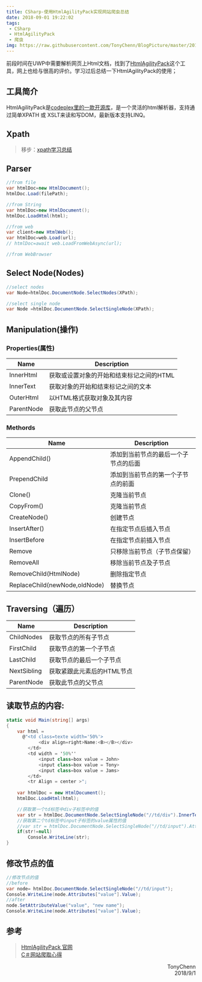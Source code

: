 ```yaml
---
title: CSharp-使用HtmlAgilityPack实现网站爬虫总结
date: 2018-09-01 19:22:02
tags: 
 - CSharp 
 - HtmlAgilityPack
 - 爬虫
img: https://raw.githubusercontent.com/TonyChenn/BlogPicture/master/2018/09.01/hap.jpg
---
```


前段时间在UWP中需要解析网页上Html文档，找到了[HtmlAgilityPack](https://html-agility-pack.net/)这个工具，网上也给与很高的评价。学习过后总结一下HtmlAgilityPack的使用；

## 工具简介
HtmlAgilityPack是[codeplex里的一款开源库](https://htmlagilitypack.codeplex.com)，是一个灵活的html解析器，支持通过简单XPATH 或 XSLT来读和写DOM，最新版本支持LINQ。

## Xpath
> 移步：[xpath学习总结](https://tonychenn.cn/2018/11/08/XPath学习总结/)

## Parser

```csharp
//from file
var htmlDoc=new HtmlDocument();
htmlDoc.Load(filePath);

//from String
var htmlDoc=new HtmlDocument();
htmlDoc.LoadHtml(html);

//from web
var client=new HtmlWeb();
var htmlDoc=web.Load(url);
// htmlDoc=await web.LoadFromWebAsync(url);

//from WebBrowser

```

## Select Node(Nodes)
```csharp
//select nodes
var Node=htmlDoc.DocumentNode.SelectNodes(XPath);

//select single node
var Node =htmlDoc.DocumentNode.SelectSingleNode(XPath);
```

## Manipulation(操作)

### Properties(属性)
Name | Description
---|---
InnerHtml | 获取或设置对象的开始和结束标记之间的HTML
InnerText | 获取对象的开始和结束标记之间的文本
OuterHtml | 以HTML格式获取对象及其内容
ParentNode | 获取此节点的父节点

### Methords

Name | Description
---|---
AppendChild() | 添加到当前节点的最后一个子节点的后面
PrependChild | 添加到当前节点的第一个子节点的前面
Clone() | 克隆当前节点
CopyFrom() | 克隆当前节点
CreateNode() | 创建节点
InsertAfter() | 在指定节点后插入节点
InsertBefore | 在指定节点前插入节点
Remove | 只移除当前节点（子节点保留）
RemoveAll | 移除当前节点及子节点
RemoveChild(HtmlNode) | 删除指定节点
ReplaceChild(newNode,oldNode) | 替换节点

## Traversing（遍历）

Name | Description
---|---
ChildNodes | 获取节点的所有子节点
FirstChild | 获取节点的第一个子节点
LastChild | 获取节点的最后一个子节点
NextSibling | 获取紧跟此元素后的HTML节点
ParentNode | 获取此节点的父节点


## 读取节点的内容:
```csharp
static void Main(string[] args)
{
    var html =
      @"<td class=texte width='50%'>
	        <div align=right>Name:<B></B></div>
        </td>
        <td width = '50%''
	        <input class=box value = John>
	        <input class=box value = Tony>
	        <input class=box value = Jams>
        </td>
        <tr Align = center >";
    
    var htmlDoc = new HtmlDocument();
    htmlDoc.LoadHtml(html);

    //获取第一个td标签中div子标签中的值
    var str = htmlDoc.DocumentNode.SelectSingleNode("//td/div").InnerText;
    //获取第二个td标签中input子标签的value属性的值
    //var str = htmlDoc.DocumentNode.SelectSingleNode("//td/input").Attributes["value"].Value;
    if(str!=null)
        Console.WriteLine(str);
}
```

## 修改节点的值

```csharp
//修改节点的值
//before
var node= htmlDoc.DocumentNode.SelectSingleNode("//td/input");
Console.WriteLine(node.Attributes["value"].Value);
//after
node.SetAttributeValue("value", "new name");
Console.WriteLine(node.Attributes["value"].Value);
```

## 参考
>[HtmlAgilityPack 官网](https://html-agility-pack.net/)<br>
[C＃网站爬取心得](https://replay923.github.io/2018/08/01/HtmlAgilityPack/)

<div align='right'>TonyChenn<br>2018/9/1</div>
